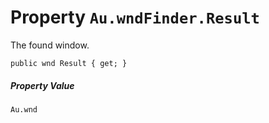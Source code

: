 # Property `Au.wndFinder.Result`

The found window.

```
public wnd Result { get; }
```

##### Property Value

`Au.wnd`